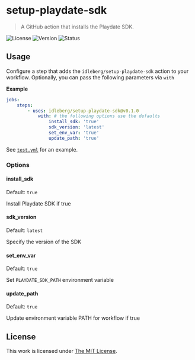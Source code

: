 # setup-playdate-sdk

> A GitHub action that installs the Playdate SDK.

![License](https://img.shields.io/github/license/idleberg/setup-playdate-sdk?style=flat-square)
![Version](https://img.shields.io/github/v/tag/idleberg/setup-playdate-sdk?style=flat-square)
![Status](https://img.shields.io/github/workflow/status/idleberg/setup-playdate-sdk/Tests?style=flat-square)

## Usage

Configure a step that adds the `idleberg/setup-playdate-sdk` action to your workflow. Optionally, you can pass the following parameters via `with`

**Example**

```yaml
jobs:
    steps:
        - uses: idleberg/setup-playdate-sdk@v0.1.0
            with: # the following options use the defaults
                install_sdk: 'true'
                sdk_version: 'latest'
                set_env_var: 'true'
                update_path: 'true'
```

See [`test.yml`](https://github.com/idleberg/setup-playdate-sdk/blob/main/.github/workflows/test.yml) for an example.

### Options

#### install_sdk

Default: `true`

Install Playdate SDK if true

#### sdk_version

Default: `latest`

Specify the version of the SDK

#### set_env_var

Default: `true`

Set `PLAYDATE_SDK_PATH` environment variable

#### update_path

Default: `true`

Update environment variable PATH for workflow if true

## License

This work is licensed under [The MIT License](LICENSE).
